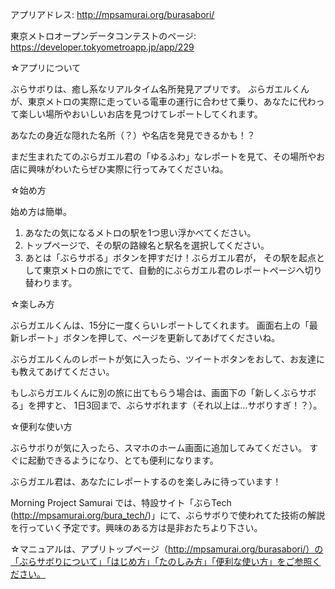 アプリアドレス: 
http://mpsamurai.org/burasabori/

東京メトロオープンデータコンテストのページ:
https://developer.tokyometroapp.jp/app/229

☆アプリについて

ぶらサボりは、癒し系なリアルタイム名所発見アプリです。
ぶらガエルくんが、東京メトロの実際に走っている電車の運行に合わせて乗り、あなたに代わって楽しい場所やおいしいお店を見つけてレポートしてくれます。

あなたの身近な隠れた名所（？）や名店を発見できるかも！？

まだ生まれたてのぶらガエル君の「ゆるふわ」なレポートを見て、その場所やお店に興味がわいたらぜひ実際に行ってみてくださいね。

☆始め方

始め方は簡単。
1. あなたの気になるメトロの駅を1つ思い浮かべてください。
2. トップページで、その駅の路線名と駅名を選択してください。
3. あとは「ぶらサボる」ボタンを押すだけ！ぶらガエル君が，
その駅を起点として東京メトロの旅にでて、自動的にぶらガエル君のレポートページへ切り替わります。

☆楽しみ方

ぶらガエルくんは、15分に一度くらいレポートしてくれます。
画面右上の「最新レポート」ボタンを押して、ページを更新してあげてくださいね。

ぶらガエルくんのレポートが気に入ったら、ツイートボタンをおして、お友達にも教えてあげてください。

もしぶらガエルくんに別の旅に出てもらう場合は、画面下の「新しくぶらサボる」を押すと、
1日3回まで、ぶらサボれます（それ以上は…サボりすぎ！？）。

☆便利な使い方

ぶらサボりが気に入ったら、スマホのホーム画面に追加してみてください。
すぐに起動できるようになり、とても便利になります。

ぶらガエル君は、あなたにレポートするのを楽しみに待っています！

Morning Project Samurai では、特設サイト「ぶらTech (http://mpsamurai.org/bura_tech/)」にて、ぶらサボりで使われてた技術の解説を行っていく予定です。興味のある方は是非おたちより下さい。

☆マニュアルは、アプリトップページ（http://mpsamurai.org/burasabori/）の「ぶらサボりについて」「はじめ方」「たのしみ方」「便利な使い方」をご参照ください。
